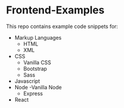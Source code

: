 # Frontend-Examples

This repo contains example code snippets for:

- Markup Languages
  - HTML
  - XML
- CSS
  - Vanilla CSS
  - Bootstrap
  - Sass
- Javascript
- Node
  -Vanilla Node
  - Express
- React
